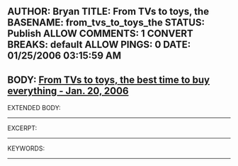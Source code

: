 AUTHOR: Bryan
TITLE: From TVs to toys, the
BASENAME: from_tvs_to_toys_the
STATUS: Publish
ALLOW COMMENTS: 1
CONVERT BREAKS: __default__
ALLOW PINGS: 0
DATE: 01/25/2006 03:15:59 AM
-----
BODY:
<a title="From TVs to toys, the best time to buy everything - Jan. 20, 2006" href="http://money.cnn.com/2006/01/20/pf/best_time_to_buy_everything/">From TVs to toys, the best time to buy everything - Jan. 20, 2006</a>
-----
EXTENDED BODY:

-----
EXCERPT:

-----
KEYWORDS:

-----


